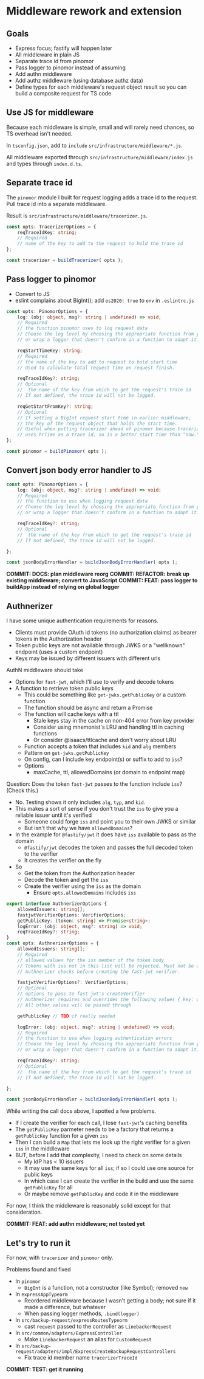 # Middleware rework and extension

## Goals

-  Express focus; fastify will happen later
-  All middleware in plain JS
-  Separate trace id from pinomor
-  Pass logger to pinomor instead of assuming
-  Add authn middleware
-  Add authz middleware (using database authz data)
-  Define types for each middleware's request object result so you can build a composite request for TS code

## Use JS for middleware

Because each middleware is simple, small and will rarely need chances, so TS overhead isn't needed.

In `tsconfig.json`, add to `include` `src/infrastructure/middleware/*.js`.

All middleware exported through `src/infrastructure/middleware/index.js` and types through `index.d.ts`.

## Separate trace id

The `pinomor` module I built for request logging adds a trace id to the request. Pull trace id into a separate middleware.

Result is `src/infrastructure/middleware/tracerizer.js`.

```typescript
const opts: TracerizerOptions = {
	reqTraceIdKey: string;
	// Required
	// name of the key to add to the request to hold the trace id
};

const tracerizer = buildTracerizer( opts );
```

## Pass logger to pinomor

-  Convert to JS
-  eslint complains about BigInt(); add `es2020: true` to `env` in `.eslintrc.js`

```typescript
const opts: PinomorOptions = {
	log: (obj: object, msg?: string | undefined) => void;
	// Required
	// the function pinomor uses to log request data
	// Choose the log level by choosing the appropriate function from your logger
	// or wrap a logger that doesn't conform in a function to adapt it.

	reqStartTimeKey: string;
	// Required
	// the name of the key to add to request to hold start time
	// Used to calculate total request time on request finish.

	reqTraceIdKey?: string;
	// Optional
	//	the name of the key from which to get the request's trace id
	// If not defined, the trace id will not be logged.

	reqGetStartFromKey?: string;
	// Optional
	// If setting a BigInt request start time in earlier middleware,
	// the key of the request object that holds the start time.
	// Useful when putting tracerizer ahead of pinomor because tracerizer
	// uses hrTime as a trace id, so is a better start time than "now."
};

const pinomor = buildPinomor( opts );
```

## Convert json body error handler to JS

```typescript
const opts: PinomorOptions = {
	log: (obj: object, msg?: string | undefined) => void;
	// Required
	// the function to use when logging request data
	// Choose the log level by choosing the appropriate function from your logger
	// or wrap a logger that doesn't conform in a function to adapt it.

	reqTraceIdKey?: string;
	// Optional
	//	the name of the key from which to get the request's trace id
	// If not defined, the trace id will not be logged.

};

const jsonBodyErrorHandler = buildJsonBodyErrorHandler( opts );
```

**COMMIT: DOCS: plan middleware reorg**
**COMMIT: REFACTOR: break up existing middleware; convert to JavaScript**
**COMMIT: FEAT: pass logger to buildApp instead of relying on global logger**

## Authnerizer

I have some unique authentication requirements for reasons.

-  Clients must provide OAuth id tokens (no authorization claims) as bearer tokens in the Authorization header
-  Token public keys are not available through JWKS or a "wellknown" endpoint (uses a custom endpoint)
-  Keys may be issued by different issuers with different urls

AuthN middleware should take

-  Options for `fast-jwt`, which I'll use to verify and decode tokens
-  A function to retrieve token public keys
   -  This could be something like `get-jwks.getPublicKey` or a custom function
   -  The function should be async and return a Promise
   -  The function will cache keys with a ttl
      -  Stale keys stay in the cache on non-404 error from key provider
      -  Consider using mnemonist's LRU and handling ttl in caching functions
      -  Or consider @isaacs/ttlcache and don't worry about LRU
   -  Function accepts a token that includes `kid` and `alg` members
   -  Pattern on `get-jwks.getPublicKey`
   -  On config, can I include key endpoint(s) or suffix to add to `iss`?
   -  Options
      -  maxCache, ttl, allowedDomains (or domain to endpoint map)

Question: Does the token `fast-jwt` passes to the function include `iss`? (Check this.)

-  No. Testing shows it only includes `alg`, `typ`, and `kid`.
-  This makes a sort of sense if you don't trust the `iss` to give you a reliable issuer until it's verified
   -  Someone could forge `iss` and point you to their own JWKS or similar
   -  But isn't that why we have `allowedDomains`?
-  In the example for `@fastify/jwt` it does have `iss` available to pass as the domain
   -  `@fastify/jwt` decodes the token and passes the full decoded token to the verifier
   -  It creates the verifier on the fly
-  So
   -  Get the token from the Authorization header
   -  Decode the token and get the `iss`
   -  Create the verifier using the `iss` as the domain
      -  Ensure `opts.allowedDomains` includes `iss`

```typescript
export interface AuthnerizerOptions {
	allowedIssuers: string[];
	fastjwtVerifierOptions: VerifierOptions;
	getPublicKey: (token: string) => Promise<string>;
	logError: (obj: object, msg?: string) => void;
	reqTraceIdKey?: string;
}
const opts: AuthnerizerOptions = {
	allowedIssuers: string[];
	// Required
	// allowed values for the iss member of the token body
	// Tokens with iss not in this list will be rejected. Must not be an empty array.
	// Authnerizer checks before creating the fast-jwt verifier.

	fastjwtVerifierOptions?: VerifierOptions;
	// Optional
	// options to pass to fast-jwt's createVerifier
	// Authnerizer requires and overrides the following values { key: getPublicKey, complete: true }
	// All other values will be passed through

	getPublicKey // TBD if really needed

	logError: (obj: object, msg?: string | undefined) => void;
	// Required
	// the function to use when logging authentication errors
	// Choose the log level by choosing the appropriate function from your logger
	// or wrap a logger that doesn't conform in a function to adapt it.

	reqTraceIdKey?: string;
	// Optional
	//	the name of the key from which to get the request's trace id
	// If not defined, the trace id will not be logged.

};

const jsonBodyErrorHandler = buildJsonBodyErrorHandler( opts );
```

While writing the call docs above, I spotted a few problems.

-  If I create the verifier for each call, I lose `fast-jwt`'s caching benefits
-  The `getPublicKey` parmeter needs to be a factory that returns a `getPublicKey` function for a given `iss`
-  Then I can build a `Map` that lets me look up the right verifier for a given `iss` in the middleware
-  BUT, before I add that complexity, I need to check on some details
   -  My IdP has < 10 issuers
   -  It may use the same keys for all `iss`; if so I could use one source for public keys
   -  In which case I can create the verifier in the build and use the same `getPublicKey` for all
   -  Or maybe remove `getPublicKey` and code it in the middleware

For now, I think the middleware is reasonably solid except for that consideration.

**COMMIT: FEAT: add authn middleware; not tested yet**

## Let's try to run it

For now, with `tracerizer` and `pinomor` only.

Problems found and fixed

-  In `pinomor`
   -  `BigInt` is a function, not a constructor (like Symbol); removed `new`
-  In `expressAppTypeorm`
   -  Reordered middleware because I wasn't getting a body; not sure if it made a difference, but whatever
   -  When passing logger methods, `.bind(logger)`
-  In `src/backup-request/expressRoutesTypeorm`
   -  cast `request` passed to the controller as `LinebackerRequest`
-  In `src/common/adapters/ExpressController`
   -  Make `LinebackerRequest` an alias for `CustomRequest`
-  In `src/backup-request/adapters/impl/ExpressCreateBackupRequestControllers`
   -  Fix trace id member name `tracerizerTraceId`

**COMMIT: TEST: get it running**
